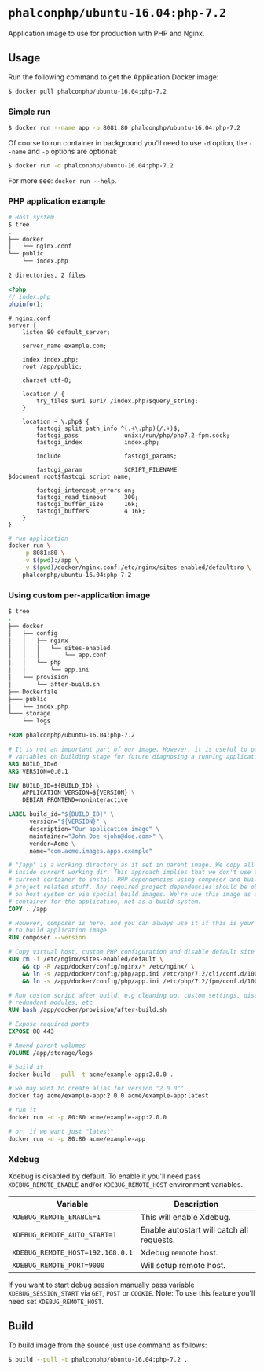 # `phalconphp/ubuntu-16.04:php-7.2`

Application image to use for production with PHP and Nginx.

## Usage

Run the following command to get the Application Docker image:

``` sh
$ docker pull phalconphp/ubuntu-16.04:php-7.2
```

### Simple run

``` sh
$ docker run --name app -p 8081:80 phalconphp/ubuntu-16.04:php-7.2
```

Of course to run container in background you'll need to use `-d` option,
the `--name` and `-p` options are optional:

``` sh
$ docker run -d phalconphp/ubuntu-16.04:php-7.2
```

For more see: `docker run --help`.

### PHP application example

``` sh
# Host system
$ tree
.
├── docker
│   └── nginx.conf
└── public
    └── index.php

2 directories, 2 files
```

``` php
<?php
// index.php
phpinfo();
```

``` nginx
# nginx.conf
server {
    listen 80 default_server;

    server_name example.com;

    index index.php;
    root /app/public;

    charset utf-8;

    location / {
        try_files $uri $uri/ /index.php?$query_string;
    }

    location ~ \.php$ {
        fastcgi_split_path_info ^(.+\.php)(/.+)$;
        fastcgi_pass             unix:/run/php/php7.2-fpm.sock;
        fastcgi_index            index.php;

        include                  fastcgi_params;

        fastcgi_param            SCRIPT_FILENAME $document_root$fastcgi_script_name;

        fastcgi_intercept_errors on;
        fastcgi_read_timeout     300;
        fastcgi_buffer_size      16k;
        fastcgi_buffers          4 16k;
    }
}
```

``` sh
# run application
docker run \
    -p 8081:80 \
    -v $(pwd):/app \
    -v $(pwd)/docker/nginx.conf:/etc/nginx/sites-enabled/default:ro \
    phalconphp/ubuntu-16.04:php-7.2
```

### Using custom per-application image

``` sh
$ tree
.
├── docker
│   ├── config
│   │   ├── nginx
│   │   │   └── sites-enabled
│   │   │       └── app.conf
│   │   └── php
│   │       └── app.ini
│   └── provision
│       └── after-build.sh
├── Dockerfile
├─── public
│   └── index.php
└─── storage
    └── logs
```

``` dockerfile
FROM phalconphp/ubuntu-16.04:php-7.2

# It is not an important part of our image. However, it is useful to pass these
# variables on building stage for future diagnosing a running application
ARG BUILD_ID=0
ARG VERSION=0.0.1

ENV BUILD_ID=${BUILD_ID} \
    APPLICATION_VERSION=${VERSION} \
    DEBIAN_FRONTEND=noninteractive

LABEL build_id="${BUILD_ID}" \
      version="${VERSION}" \
      description="Our application image" \
      maintainer="John Doe <john@doe.com>" \
      vendor=Acme \
      name="com.acme.images.apps.example"

# "/app" is a working directory as it set in parent image. We copy all files
# inside current working dir. This approach implies that we don't use the
# current container to install PHP dependencies using composer and build any
# project related stuff. Any required project dependencies should be obtained
# on host system or via special build images. We're use this image as a real
# container for the application, not as a build system.
COPY . /app

# However, composer is here, and you can always use it if this is your strategy
# to build application image.
RUN composer --version

# Copy virtual host, custom PHP configuration and disable default site
RUN rm -f /etc/nginx/sites-enabled/default \
    && cp -R /app/docker/config/nginx/* /etc/nginx/ \
    && ln -s /app/docker/config/php/app.ini /etc/php/7.2/cli/conf.d/100-app.ini \
    && ln -s /app/docker/config/php/app.ini /etc/php/7.2/fpm/conf.d/100-app.ini

# Run custom script after build, e.g cleaning up, custom settings, disabling
# redundant modules, etc
RUN bash /app/docker/provision/after-build.sh

# Expose required ports
EXPOSE 80 443

# Amend parent volumes
VOLUME /app/storage/logs
```

``` sh
# build it
docker build --pull -t acme/example-app:2.0.0 .

# we may want to create alias for version "2.0.0""
docker tag acme/example-app:2.0.0 acme/example-app:latest
```

``` sh
# run it
docker run -d -p 80:80 acme/example-app:2.0.0

# or, if we want just "latest"
docker run -d -p 80:80 acme/example-app
```

### Xdebug

Xdebug is disabled by default. To enable it you'll need pass
`XDEBUG_REMOTE_ENABLE` and/or `XDEBUG_REMOTE_HOST` environment variables.

| Variable                         | Description                               |
| -------------------------------- | ----------------------------------------- |
| `XDEBUG_REMOTE_ENABLE=1`         | This will enable Xdebug.                  |
| `XDEBUG_REMOTE_AUTO_START=1`     | Enable autostart will catch all requests. |
| `XDEBUG_REMOTE_HOST=192.168.0.1` | Xdebug remote host.                       |
| `XDEBUG_REMOTE_PORT=9000`        | Will setup remote host.                   |

If you want to start debug session manually pass variable `XDEBUG_SESSION_START`
via `GET`, `POST` or `COOKIE`. Note: To use this feature you'll need set
`XDEBUG_REMOTE_HOST`.

## Build

To build image from the source just use command as follows:

``` sh
$ build --pull -t phalconphp/ubuntu-16.04:php-7.2 .
```
